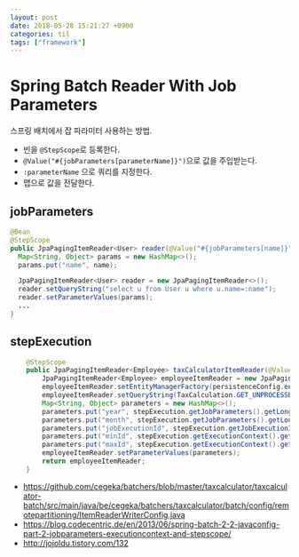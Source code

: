 ```yaml
---
layout: post
date: 2018-05-28 15:21:27 +0900
categories: til
tags: ["framework"]
---
```


# Spring Batch Reader With Job Parameters

스프링 배치에서 잡 파라미터 사용하는 방법.

- 빈을 `@StepScope`로 등록한다.
- `@Value("#{jobParameters[parameterName]}")`으로 값을 주입받는다.
- `:parameterName` 으로 쿼리를 지정한다.
- 맵으로 값을 전달한다.

## jobParameters

```java
@Bean
@StepScope
public JpaPagingItemReader<User> reader(@Value("#{jobParameters[name]}") String name) {
  Map<String, Object> params = new HashMap<>();
  params.put("name", name);

  JpaPagingItemReader<User> reader = new JpaPagingItemReader<>();
  reader.setQueryString("select u from User u where u.name=:name");
  reader.setParameterValues(params);
  ...
}
```

## stepExecution

```java
    @StepScope
    public JpaPagingItemReader<Employee> taxCalculatorItemReader(@Value("#{stepExecution}") StepExecution stepExecution) {
        JpaPagingItemReader<Employee> employeeItemReader = new JpaPagingItemReader<>();
        employeeItemReader.setEntityManagerFactory(persistenceConfig.entityManagerFactory());
        employeeItemReader.setQueryString(TaxCalculation.GET_UNPROCESSED_EMPLOYEES_BY_YEAR_AND_MONTH_QUERY_SLAVE);
        Map<String, Object> parameters = new HashMap<>();
        parameters.put("year", stepExecution.getJobParameters().getLong("year").intValue());
        parameters.put("month", stepExecution.getJobParameters().getLong("month").intValue());
        parameters.put("jobExecutionId", stepExecution.getJobExecutionId());
        parameters.put("minId", stepExecution.getExecutionContext().getLong("minValue"));
        parameters.put("maxId", stepExecution.getExecutionContext().getLong("maxValue"));
        employeeItemReader.setParameterValues(parameters);
        return employeeItemReader;
    }
```

- <https://github.com/cegeka/batchers/blob/master/taxcalculator/taxcalculator-batch/src/main/java/be/cegeka/batchers/taxcalculator/batch/config/remotepartitioning/ItemReaderWriterConfig.java>
- <https://blog.codecentric.de/en/2013/06/spring-batch-2-2-javaconfig-part-2-jobparameters-executioncontext-and-stepscope/>
- <http://jojoldu.tistory.com/132>

